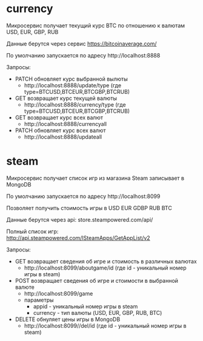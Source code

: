 # currency
Микросервис получает текущий курс BTC по отношению к валютам USD, EUR, GBP, RUB

Данные берутся через сервис https://bitcoinaverage.com/

По умолчанию запускается по адресу http://localhost:8888

Запросы:
- PATCH обновляет курс выбранной вылюты
    - http://localhost:8888/update/type (где type=BTCUSD,BTCEUR,BTCGBP,BTCRUB)
- GET возвращает курс текущей валюты
	- http://localhost:8888/currency/type (где type=BTCUSD,BTCEUR,BTCGBP,BTCRUB)
- GET возвращает курс всех валют
	- http://localhost:8888/currencyall
 - PATCH обновляет курс всех валют
     - http://localhost:8888/updateall

# steam
Микросервис получает список игр из магазина Steam записывает в MongoDB

По умолчанию запускается по адресу http://localhost:8099

Позволяет получить стоимость игры в USD EUR GDBP RUB BTC

Данные берутся через api: store.steampowered.com/api/

Полный список игр: http://api.steampowered.com/ISteamApps/GetAppList/v2

Запросы:
- GET возвращает сведения об игре и стоимость в различных валютах
	- http://localhost:8099/aboutgame/id (где id - уникальный номер игры в steam)
- POST возвращает сведения об игре и стоимости в выбранной валюте
	- http://localhost:8099/game
	- параметры 
	    - appid - уникальный номер игры в steam
	    - currency - тип валюты (USD, EUR, GBP, RUB, BTC)
 - DELETE обнуляет цены игры в MongoDB
     - http://localhost:8099//del/id (где id - уникальный номер игры в steam)
